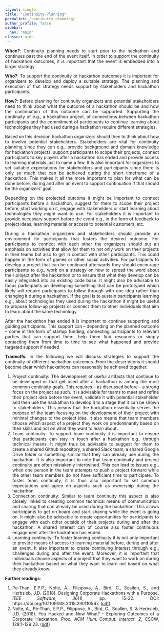 ```yaml
---
layout: single
title: "Continuity Planning"
permalink: /continuity-planning/
author_profile: false
sidebar:
  nav: "main"
classes: wide
---
```

<style>
  p { text-align:justify; }
  li { text-align:justify; }
</style>
<p><b>When?</b>: Continuity planning needs to start prior to the hackathon and continues past the end of the event itself. In order to support the continuity of hackathon outcomes, it is important that the event is embedded into a larger strategy.</p>
<p><b>Who?</b>: To support the continuity of hackathon outcomes it is important for organizers to develop and deploy a suitable strategy. The planning and execution of that strategy needs support by stakeholders and hackathon participants.</p>
<p><b>How?</b>: Before planning for continuity organizers and potential stakeholders need to think about what the outcome of a hackathon should be and how the continuation of this outcome can be supported. Supporting the continuity of e.g., a hackathon project, of connections between hackathon participants and the commitment of participants to continue learning about technologies they had used during a hackathon require different strategies.</p>
<p>Based on this decision hackathon organizers should then to think about how to involve potential stakeholders. Stakeholders are vital for continuity planning since they can e.g., provide background and domain knowledge for hackathon projects, support participants to scope their projects, connect participants to key players after a hackathon has ended and provide access to learning materials just to name a few. It is also important for organizers to set suitable expectations for stakeholders and participants since there is only so much that can be achieved during the short timeframe of a hackathon. This makes it all the more important to plan for what can be done before, during and after an event to support continuation if that should be the organizers’ goal.</p>
<p>Depending on the projected outcome it might be important to connect participants before a hackathon, suggest for them to scope their project before, start working on it, engage with stakeholders or start learning about technologies they might want to use. For stakeholders it is important to provide necessary support before the event e.g., in the form of feedback to project ideas, learning material or access to potential customers, etc.</p>
<p>During a hackathon organizers and stakeholders should provide an environment for participants that fosters the desired outcome. For participants to connect with each other the organizers should put an emphasis on activities that allow for them to not only work on their projects in their teams but also to get in contact with other participants. This could happen in the form of games or other social activities. For participants to develop a project that can be continued afterwards they should encourage participants to e.g., work on a strategy on how to spread the word about their project after the hackathon or to ensure that what they develop can be easily integrated into an existing code base. It might also be advisable to focus participants on developing something that can be prototyped which likely will require participants to follow through with one idea rather than changing it during a hackathon. If the goal is to sustain participants learning e.g., about technologies they used during the hackathon it might be useful to propose follow-up projects or connect them to other individuals that aim to learn about the same technology.</p>
<p>After the hackathon has ended it is important to continue supporting and guiding participants. This support can – depending on the planned outcome – come in the form of startup funding, connecting participants to relevant parties that can support them, help them find resources or simply contacting them from time to time to see what happened and provide targeted support if needed.</p>
<p><b>Tradeoffs</b>: In the following we will discuss strategies to support the continuity of different hackathon outcomes. From the descriptions it should become clear which hackathons can reasonably be achieved together.<br>
  <ol><li>Project continuity: The development of useful artifacts that continue to be developed or that get used after a hackathon is among the most common continuity goals. This requires – as discussed before – a strong focus on the project as such. It is advisable for teams to meet and refine their project idea before the event, validate it with potential stakeholder and then use the hackathon to develop it to a stage that it can be shown to stakeholders. This means that the hackathon essentially serves the purpose of the team focusing on the development of their project with minimal changes to the project idea. It also means that team members choose which aspect of a project they work on predominantly based on their skills and not on what they want to learn about.</li>
  <li>Team continuity: To support team continuity it is important to ensure that participants can stay in touch after a hackathon e.g., through technical means. It might thus be advisable to suggest for them to create a shared Github repository, a shared Slack team, a shared Google Drive folder or something similar that they can already use during the hackathon. It is also important to note that team continuity and project continuity are often mistakenly intertwined. This can lead to issues e.g., when one person in the team attempts to push a project forward while the other team members do not have sufficient time to participate. To foster team continuity, it is thus also important to set common expectations and agree on aspects such as ownership during the hackathon.</li>
  <li>Connection continuity: Similar to team continuity this aspect is also closely linked to creating common technical means of communication and sharing that can already be used during the hackathon. This allows participants to get on board and start sharing while the event is going on. It might also be advisable to create opportunities for participants to engage with each other outside of their projects during and after the hackathon. A shared interest can of course also foster continuous engagement after the hackathon has ended.</li>
  <li>Learning continuity: To foster learning continuity it is not only important to provide means of access to learning material before, during and after an event. It also important to create continuing interest through e.g., challenges during and after the event. Moreover, it is important that individuals choose aspects of a project that they want to work on during their hackathon based on what they want to learn not based on what they already know.</li></ol>
</p>
<p><b>Further readings</b>:
  <ol><li>Pe-Than, E.P.P., Nolte, A., Filippova, A., Bird, C., Scallen, S., and Herbsleb, J.D. (2018). Designing Corporate Hackathons with a Purpose. <i>IEEE Software, 36</i>(1), pp. 15-22. DOI: https://doi.org/10.1109/MS.2018.290110547. (<a href="https://eipapa.github.io/hackathon-planning-kit/files/Pethan-IEEESW-2018.pdf">pdf</a>)</li>
  <li>Nolte, A., Pe-Than, E.P.P., Filippova, A., Bird, C., Scallen, S. & Herbsleb, J.D. (2018). You Hacked and Now What? - Exploring Outcomes of a Corporate Hackathon. <i>Proc. ACM Hum.-Comput. Interact. 2</i>, CSCW, 129:1-129:23. (<a href="https://eipapa.github.io/hackathon-planning-kit/files/Nolte-CSCW-2018.pdf">pdf</a>)</li></ol>
</p>
